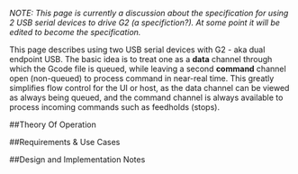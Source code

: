 _NOTE: This page is currently a discussion about the specification for using 2 USB serial devices to drive G2 (a specifiction?). At some point it will be edited to become the specification._

This page describes using two USB serial devices with G2 - aka dual endpoint USB. The basic idea is to treat one as a **data** channel through which the Gcode file is queued, while leaving a second **command** channel open (non-queued) to process command in near-real time. This greatly simplifies flow control for the UI or host, as the data channel can be viewed as always being queued, and the command channel is always available to process incoming commands such as feedholds (stops).

##Theory Of Operation

##Requirements & Use Cases

##Design and Implementation Notes